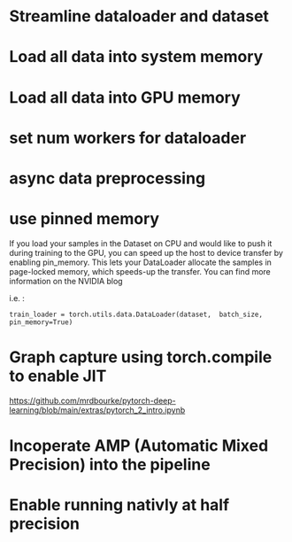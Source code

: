 #




# Streamline dataloader and dataset

# Load all data into system memory




# Load all data into GPU memory 

# set num workers for dataloader

# async data preprocessing


# use pinned memory
If you load your samples in the Dataset on CPU and would like to push it during training to the GPU, you can speed up the host to device transfer by enabling pin_memory.
This lets your DataLoader allocate the samples in page-locked memory, which speeds-up the transfer.
You can find more information on the NVIDIA blog

i.e. : 

    train_loader = torch.utils.data.DataLoader(dataset,  batch_size, pin_memory=True)

# Graph capture using torch.compile to enable JIT
https://github.com/mrdbourke/pytorch-deep-learning/blob/main/extras/pytorch_2_intro.ipynb 


# Incoperate AMP (Automatic Mixed Precision) into the pipeline

# Enable running nativly at half precision

